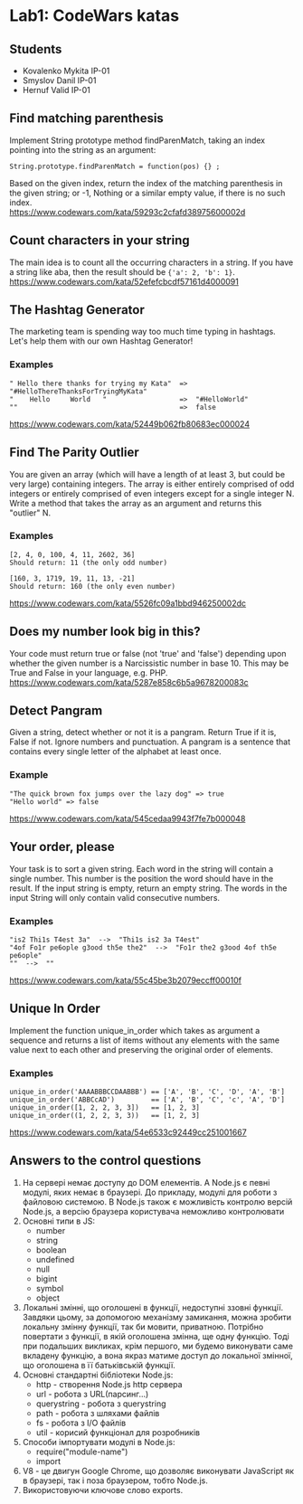 # Lab1: CodeWars katas
## Students
- Kovalenko Mykita IP-01
- Smyslov Danil IP-01
- Hernuf Valid IP-01

## Find matching parenthesis
Implement String prototype method findParenMatch, taking an index pointing into the string as an argument:
```
String.prototype.findParenMatch = function(pos) {} ;
```
Based on the given index, return the index of the matching parenthesis in the given string; or -1, Nothing or a similar empty value, if there is no such index.<br/>
https://www.codewars.com/kata/59293c2cfafd38975600002d

## Count characters in your string
The main idea is to count all the occurring characters in a string. If you have a string like aba, then the result should be `{'a': 2, 'b': 1}`.<br/>
https://www.codewars.com/kata/52efefcbcdf57161d4000091

## The Hashtag Generator
The marketing team is spending way too much time typing in hashtags.
Let's help them with our own Hashtag Generator!

### Examples
```
" Hello there thanks for trying my Kata"  =>  "#HelloThereThanksForTryingMyKata"
"    Hello     World   "                  =>  "#HelloWorld"
""                                        =>  false
```
https://www.codewars.com/kata/52449b062fb80683ec000024

## Find The Parity Outlier
You are given an array (which will have a length of at least 3, but could be very large) containing integers. The array is either entirely comprised of odd integers or entirely comprised of even integers except for a single integer N. Write a method that takes the array as an argument and returns this "outlier" N.

### Examples
```
[2, 4, 0, 100, 4, 11, 2602, 36]
Should return: 11 (the only odd number)

[160, 3, 1719, 19, 11, 13, -21]
Should return: 160 (the only even number)
```
https://www.codewars.com/kata/5526fc09a1bbd946250002dc

## Does my number look big in this?
Your code must return true or false (not 'true' and 'false') depending upon whether the given number is a Narcissistic number in base 10. This may be True and False in your language, e.g. PHP.<br/>
https://www.codewars.com/kata/5287e858c6b5a9678200083c

## Detect Pangram
Given a string, detect whether or not it is a pangram. Return True if it is, False if not. Ignore numbers and punctuation. A pangram is a sentence that contains every single letter of the alphabet at least once.
### Example
```
"The quick brown fox jumps over the lazy dog" => true
"Hello world" => false
```
https://www.codewars.com/kata/545cedaa9943f7fe7b000048

## Your order, please
Your task is to sort a given string. Each word in the string will contain a single number. This number is the position the word should have in the result. If the input string is empty, return an empty string. The words in the input String will only contain valid consecutive numbers.

### Examples
```
"is2 Thi1s T4est 3a"  -->  "Thi1s is2 3a T4est"
"4of Fo1r pe6ople g3ood th5e the2"  -->  "Fo1r the2 g3ood 4of th5e pe6ople"
""  -->  ""
```
https://www.codewars.com/kata/55c45be3b2079eccff00010f

## Unique In Order
Implement the function unique_in_order which takes as argument a sequence and returns a list of items without any elements with the same value next to each other and preserving the original order of elements.
### Examples
```
unique_in_order('AAAABBBCCDAABBB') == ['A', 'B', 'C', 'D', 'A', 'B']
unique_in_order('ABBCcAD')         == ['A', 'B', 'C', 'c', 'A', 'D']
unique_in_order([1, 2, 2, 3, 3])   == [1, 2, 3]
unique_in_order((1, 2, 2, 3, 3))   == [1, 2, 3]
```
https://www.codewars.com/kata/54e6533c92449cc251001667

## Answers to the control questions
1. На сервері немає доступу до DOM елементів. А Node.js є певні модулі, яких немає в браузері. До прикладу, модулі для роботи з файловою системою. В Node.js також є можливість контролю версій Node.js, а версію браузера користувача неможливо контролювати
2. Основні типи в JS: 
    - number
    - string
    - boolean
    - undefined
    - null
    - bigint
    - symbol
    - object
3. Локальні змінні, що оголошені в функції, недоступні ззовні функції. Завдяки цьому, за допомогою механізму замикання, можна зробити локальну змінну функції, так би мовити, приватною. Потрібно повертати з функції, в якій оголошена змінна, ще одну функцію. Тоді при подальших викликах, крім першого, ми будемо виконувати саме вкладену функцію, а вона якраз матиме доступ до локальної змінної, що оголошена в її батьківській функції.
4. Основні стандартні бібліотеки Node.js: 
    - http - створення Node.js http сервера
    - url - робота з URL(парсинг...)
    - querystring - робота з querystring
    - path - робота з шляхами файлів
    - fs - робота з I/O файлів
    - util - корисий функціонал для розробників
5. Способи імпортувати модулі в Node.js:
    - require("module-name")
    - import
6. V8 - це двигун Google Chrome, що дозволяє виконувати JavaScript як в браузері, так і поза браузером, тобто Node.js.
7. Використовуючи ключове слово exports.